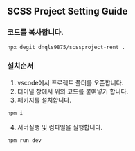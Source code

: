 ## SCSS Project Setting Guide

### 코드를 복사합니다.

```bash
npx degit dnqls9875/scssproject-rent .
```

### 설치순서

1. vscode에서 프로젝트 폴더를 오픈합니다.
2. 터미널 창에서 위의 코드를 붙여넣기 합니다.
3. 패키지를 설치합니다.

```bash
npm i
```

4. 서버실행 및 컴파일을 실행합니다.

```bash
npm run dev
```
